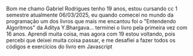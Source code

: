 Bom me chamo Gabriel Rodrigues tenho 19 anos, estou cursando cc 1 semestre atualmente 06/03/2025, eu quando comecei no mundo da programação um dos livros que mais me encantou foi o "Entendendo Algoritmos" da Aditya Y.Bhargava… terminei o livro pela primeira vez com 16 anos. Aprendi muita coisa, mas agora com 19 estou voltando, pois percebi que deixei muita coisa passar, e me desafiei a fazer todos os códigos e exercícios do livro em Javascript

